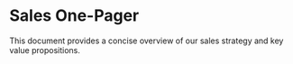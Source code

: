 # Sales One-Pager

This document provides a concise overview of our sales strategy and key value propositions.
